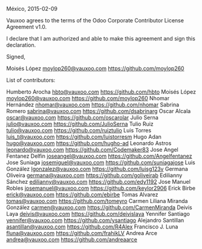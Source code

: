 México, 2015-02-09

Vauxoo agrees to the terms of the Odoo Corporate Contributor License Agreement v1.0.

I declare that I am authorized and able to make this agreement and sign this declaration.

Signed,

Moisés López moylop260@vauxoo.com https://github.com/moylop260

List of contributors:

Humberto Arocha hbto@vauxoo.com https://github.com/hbto
Moisés López moylop260@vauxoo.com https://github.com/moylop260
Nhomar Hernández nhomar@vauxoo.com https://github.com/nhomar
Sabrina Romero sabrina@vauxoo.com https://github.com/dsabrinarg
Oscar Alcala oscar@vauxoo.com https://github.com/oscarolar
Julio Serna julio@vauxoo.com https://github.com/JulioSerna
Tulio Ruiz tulio@vauxoo.com https://github.com/ruiztulio
Luis Torres luis_t@vauxoo.com https://github.com/luistorresm
Hugo Adan hugo@vauxoo.com https://github.com/hugho-ad
Leonardo Astros leonardo@vauxoo.com https://github.com/Codemaker83
Jose Angel Fentanez Delfin joseangel@vauxoo.com https://github.com/Angelfentanez
Jose Suniaga josemiguel@vauxoo.com https://github.com/suniagajose
Luis González lgonzalez@vauxoo.com https://github.com/luisg123v
Germana Oliveira germana@vauxoo.com https://github.com/goliveirab
Edilianny Sánchez edilianny@vauxoo.com https://github.com/edy1192
Jose Manuel Robles josemanuel@vauxoo.com https://github.com/keylor2906
Erick Birbe erick@vauxoo.com https://github.com/ebirbe
Tomas Alvarez tomas@vauxoo.com https://github.com/tomeyro
Carmen Liliana Miranda González carmen@vauxoo.com https://github.com/CarmenMiranda
Deivis Laya deivis@vauxoo.com https://github.com/deivislaya
Yennifer Santiago yennifer@vauxoo.com https://github.com/ysantiago
Alejandro Santillan asantillan@vauxoo.com https://github.com/R4Alex
Francisco J. Luna fluna@vauxoo.com https://github.com/frahikLV
Andrea Arce andrea@vauxoo.com https://github.com/andreaarce
